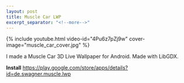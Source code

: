 ```yaml
---
layout: post
title: Muscle Car LWP
excerpt_separator: "<!--more-->"
---
```


{% include youtube.html video-id="4Pu6z7pZj9w" cover-image="muscle_car_cover.jpg" %}

I made a Muscle Car 3D Live Wallpaper for Android. Made with LibGDX.

**Install**
<https://play.google.com/store/apps/details?id=de.swagner.muscle.lwp>